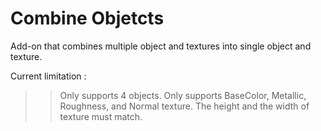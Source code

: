 # Combine Objetcts
Add-on that combines multiple object and textures into single object and texture. 

Current limitation : 
>> Only supports 4 objects. 
>> Only supports BaseColor, Metallic, Roughness, and Normal texture. 
>> The height and the width of texture must match.                     



